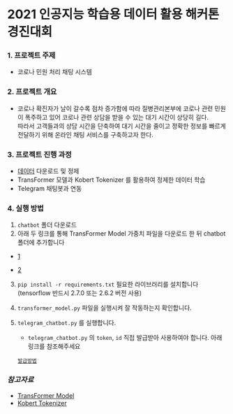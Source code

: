 # 2021 인공지능 학습용 데이터 활용 해커톤 경진대회

### 1. 프로젝트 주제

- 코로나 민원 처리 채팅 시스템

### 2. 프로젝트 개요
- 코로나 확진자가 날이 갈수록 점차 증가함에 따라 질병관리본부에 코로나 관련 민원이 폭주하고 있어 코로나 관련 상담을 받을 수 있는 대기 시간이 상당히 길다.  
따라서 고객들과의 상담 시간을 단축하여 대기 시간을 줄이고 정확한 정보를 빠르게 전달하기 위해 온라인 채팅 서비스를 구축하고자 한다.

### 3. 프로젝트 진행 과정
- [데이터](https://aihub.or.kr/aidata/30716) 다운로드 및 정제
- TransFormer 모델과 Kobert Tokenizer 를 활용하여 정제한 데이터 학습
- Telegram 채팅봇과 연동

### 4. 실행 방법
1. `chatbot` 폴더 다운로드
2. 아래 두 링크를 통해 TransFormer Model 가중치 파일을 다운로드 한 뒤 chatbot 폴더에 추가합니다
- [1](https://drive.google.com/file/d/142VbKzrEcCTrgnwNVk0SvPuGHG5tgscY/view?usp=sharing)

- [2](https://drive.google.com/file/d/1f-cnsS9frDE2OnC1jyXJJZJz8afMM7vn/view?usp=sharing)

3. `pip install -r requirements.txt` 필요한 라이브러리를 설치합니다 (tensorflow 반드시 2.7.0 또는 2.6.2 버전 사용)
4. `transformer_model.py` 파일을 실행시켜 잘 작동하는지 확인합니다.
5. `telegram_chatbot.py` 를 실행합니다.
    - `telegram_chatbot.py` 의 `token`, `id`  직접 발급받아 사용하여야 합니다.  아래 링크를 참조해주세요
    
    [`발급방법`](https://gabrielkim.tistory.com/entry/Telegram-Bot-Token-%EB%B0%8F-Chat-Id-%EC%96%BB%EA%B8%B0)  
      
      
### _참고자료_
- [TransFormer Model](https://wikidocs.net/89786)
- [Kobert Tokenizer](https://github.com/monologg/KoBERT-Transformers)

